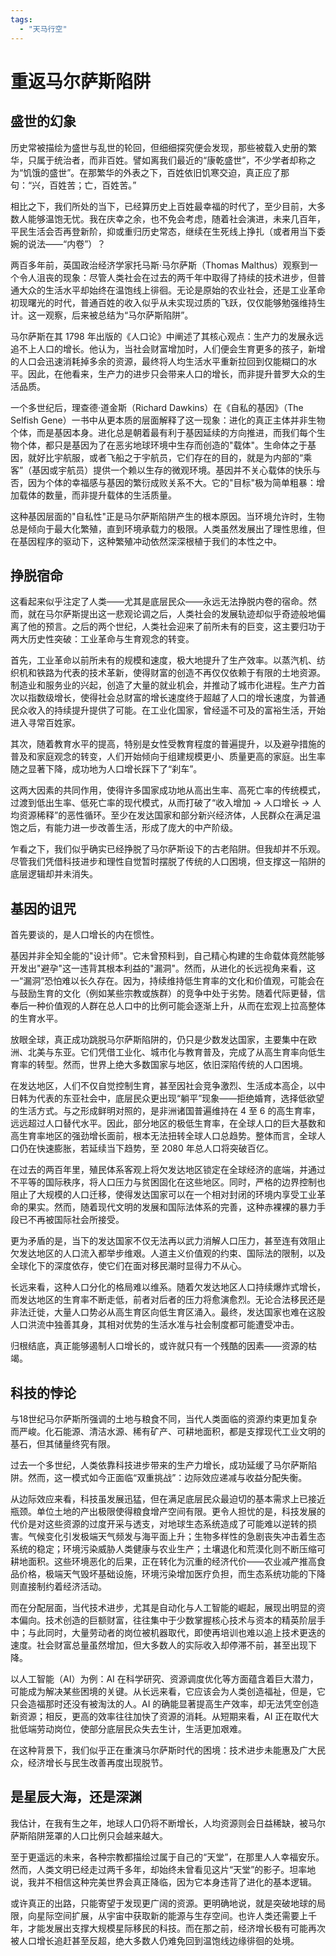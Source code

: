```yaml
---
tags: 
  - "天马行空"
---
```


# 重返马尔萨斯陷阱

## 盛世的幻象

历史常被描绘为盛世与乱世的轮回，但细细探究便会发现，那些被载入史册的繁华，只属于统治者，而非百姓。譬如离我们最近的“康乾盛世”，不少学者却称之为“饥饿的盛世”。在那繁华的外表之下，百姓依旧饥寒交迫，真正应了那句：“兴，百姓苦；亡，百姓苦。”

相比之下，我们所处的当下，已经算历史上百姓最幸福的时代了，至少目前，大多数人能够温饱无忧。我在庆幸之余，也不免会考虑，随着社会演进，未来几百年，平民生活会否再登新阶，抑或重归历史常态，继续在生死线上挣扎（或者用当下委婉的说法——“内卷”）？

两百多年前，英国政治经济学家托马斯·马尔萨斯（Thomas Malthus）观察到一个令人沮丧的现象：尽管人类社会在过去的两千年中取得了持续的技术进步，但普通大众的生活水平却始终在温饱线上徘徊。无论是原始的农业社会，还是工业革命初现曙光的时代，普通百姓的收入似乎从未实现过质的飞跃，仅仅能够勉强维持生计。这一观察，后来被总结为“马尔萨斯陷阱”。

马尔萨斯在其 1798 年出版的《人口论》中阐述了其核心观点：生产力的发展永远追不上人口的增长。他认为，当社会财富增加时，人们便会生育更多的孩子，新增的人口会迅速消耗掉多余的资源，最终将人均生活水平重新拉回到仅能糊口的水平。因此，在他看来，生产力的进步只会带来人口的增长，而非提升普罗大众的生活品质。

一个多世纪后，理查德·道金斯（Richard Dawkins）在《自私的基因》（The Selfish Gene）一书中从更本质的层面解释了这一现象：进化的真正主体并非生物个体，而是基因本身。进化总是朝着最有利于基因延续的方向推进，而我们每个生物个体，都只是基因为了在恶劣地球环境中生存而创造的"载体"。生命体之于基因，就好比宇航服，或者飞船之于宇航员，它们存在的目的，就是为内部的“乘客”（基因或宇航员）提供一个赖以生存的微观环境。基因并不关心载体的快乐与否，因为个体的幸福感与基因的繁衍成败关系不大。它的"目标"极为简单粗暴：增加载体的数量，而非提升载体的生活质量。

这种基因层面的"自私性"正是马尔萨斯陷阱产生的根本原因。当环境允许时，生物总是倾向于最大化繁殖，直到环境承载力的极限。人类虽然发展出了理性思维，但在基因程序的驱动下，这种繁殖冲动依然深深根植于我们的本性之中。

## 挣脱宿命

这看起来似乎注定了人类——尤其是底层民众——永远无法挣脱内卷的宿命。然而，就在马尔萨斯提出这一悲观论调之后，人类社会的发展轨迹却似乎奇迹般地偏离了他的预言。之后的两个世纪，人类社会迎来了前所未有的巨变，这主要归功于两大历史性突破：工业革命与生育观念的转变。

首先，工业革命以前所未有的规模和速度，极大地提升了生产效率。以蒸汽机、纺织机和铁路为代表的技术革新，使得财富的创造不再仅仅依赖于有限的土地资源。制造业和服务业的兴起，创造了大量的就业机会，并推动了城市化进程。生产力首次以指数级增长，使得社会总财富的增长速度终于超越了人口的增长速度，为普通民众收入的持续提升提供了可能。在工业化国家，曾经遥不可及的富裕生活，开始进入寻常百姓家。

其次，随着教育水平的提高，特别是女性受教育程度的普遍提升，以及避孕措施的普及和家庭观念的转变，人们开始倾向于组建规模更小、质量更高的家庭。出生率随之显著下降，成功地为人口增长踩下了“刹车”。

这两大因素的共同作用，使得许多国家成功地从高出生率、高死亡率的传统模式，过渡到低出生率、低死亡率的现代模式，从而打破了“收入增加 -> 人口增长 -> 人均资源稀释”的恶性循环。至少在发达国家和部分新兴经济体，人民群众在满足温饱之后，有能力进一步改善生活，形成了庞大的中产阶级。

乍看之下，我们似乎确实已经挣脱了马尔萨斯设下的古老陷阱。但我却并不乐观。尽管我们凭借科技进步和理性自觉暂时摆脱了传统的人口困境，但支撑这一陷阱的底层逻辑却并未消失。

## 基因的诅咒

首先要谈的，是人口增长的内在惯性。

基因并非全知全能的"设计师"。它未曾预料到，自己精心构建的生命载体竟然能够开发出"避孕"这一违背其根本利益的"漏洞"。然而，从进化的长远视角来看，这一“漏洞”恐怕难以长久存在。因为，持续维持低生育率的文化和价值观，可能会在与鼓励生育的文化（例如某些宗教或族群）的竞争中处于劣势。随着代际更替，信奉后一种价值观的人群在总人口中的比例可能会逐渐上升，从而在宏观上拉高整体的生育水平。

放眼全球，真正成功跳脱马尔萨斯陷阱的，仍只是少数发达国家，主要集中在欧洲、北美与东亚。它们凭借工业化、城市化与教育普及，完成了从高生育率向低生育率的转型。然而，世界上绝大多数国家与地区，依旧深陷传统的人口困境。

在发达地区，人们不仅自觉控制生育，甚至因社会竞争激烈、生活成本高企，以中日韩为代表的东亚社会中，底层民众更出现“躺平”现象——拒绝婚育，选择低欲望的生活方式。与之形成鲜明对照的，是非洲诸国普遍维持在 4 至 6 的高生育率，远远超过人口替代水平。因此，部分地区的极低生育率，在全球人口的巨大基数和高生育率地区的强劲增长面前，根本无法扭转全球人口总趋势。整体而言，全球人口仍在快速膨胀，若延续当下趋势，至 2080 年总人口将突破百亿。

在过去的两百年里，殖民体系客观上将欠发达地区锁定在全球经济的底端，并通过不平等的国际秩序，将人口压力与贫困固化在这些地区。同时，严格的边界控制也阻止了大规模的人口迁移，使得发达国家可以在一个相对封闭的环境内享受工业革命的果实。然而，随着现代文明的发展和国际法体系的完善，这种赤裸裸的暴力手段已不再被国际社会所接受。

更为矛盾的是，当下的发达国家不仅无法再以武力消解人口压力，甚至连有效阻止欠发达地区的人口流入都举步维艰。人道主义价值观的约束、国际法的限制，以及全球化下的深度依存，使它们在面对移民潮时显得力不从心。

长远来看，这种人口分化的格局难以维系。随着欠发达地区人口持续爆炸式增长，而发达地区的生育率不断走低，前者对后者的压力将愈演愈烈。无论合法移民还是非法迁徙，大量人口势必从高生育区向低生育区涌入。最终，发达国家也难在这股人口洪流中独善其身，其相对优势的生活水准与社会制度都可能遭受冲击。

归根结底，真正能够遏制人口增长的，或许就只有一个残酷的因素——资源的枯竭。

## 科技的悖论

与18世纪马尔萨斯所强调的土地与粮食不同，当代人类面临的资源约束更加复杂而严峻。化石能源、清洁水源、稀有矿产、可耕地面积，都是支撑现代工业文明的基石，但其储量终究有限。

过去一个多世纪，人类依靠科技进步带来的生产力增长，成功延缓了马尔萨斯陷阱。然而，这一模式如今正面临“双重挑战”：边际效应递减与收益分配失衡。

从边际效应来看，科技虽发展迅猛，但在满足底层民众最迫切的基本需求上已接近瓶颈。单位土地的产出极限使得粮食增产空间有限。更令人担忧的是，科技发展的代价是对这些资源的过度开采与透支，对地球生态系统造成了可能难以逆转的损害。气候变化引发极端天气频发与海平面上升；生物多样性的急剧丧失冲击着生态系统的稳定；环境污染威胁人类健康与农业生产；土壤退化和荒漠化则不断压缩可耕地面积。这些环境恶化的后果，正在转化为沉重的经济代价——农业减产推高食品价格，极端天气毁坏基础设施，环境污染增加医疗负担，而生态系统功能的下降则直接制约着经济活动。

而在分配层面，当代技术进步，尤其是自动化与人工智能的崛起，展现出明显的资本偏向。技术创造的巨额财富，往往集中于少数掌握核心技术与资本的精英阶层手中；与此同时，大量劳动者的岗位被机器取代，即使再培训也难以追上技术更迭的速度。社会财富总量虽然增加，但大多数人的实际收入却停滞不前，甚至出现下降。

以人工智能（AI）为例：AI 在科学研究、资源调度优化等方面蕴含着巨大潜力，可能成为解决某些困境的关键。从长远来看，它应该会为人类创造福祉，但是，它只会造福那时还没有被淘汰的人。AI 的确能显著提高生产效率，却无法凭空创造新资源；相反，更高的效率往往加快了资源的消耗。从短期来看，AI 正在取代大批低端劳动岗位，使部分底层民众失去生计，生活更加艰难。

在这种背景下，我们似乎正在重演马尔萨斯时代的困境：技术进步未能惠及广大民众，经济增长与民生改善再度出现脱节。

## 是星辰大海，还是深渊

我估计，在我有生之年，地球人口仍将不断增长，人均资源则会日益稀缺，被马尔萨斯陷阱笼罩的人口比例只会越来越大。

至于更遥远的未来，各种宗教都描绘过属于自己的“天堂”，在那里人人幸福安乐。然而，人类文明已经走过两千多年，却始终未曾看见这片“天堂”的影子。坦率地说，我并不相信这种完美世界会真正降临，因为它本身违背了进化的基本逻辑。

或许真正的出路，只能寄望于发现更广阔的资源。更明确地说，就是突破地球的局限，向星际空间扩展，从宇宙中获取新的能源与生存空间。也许人类还需要上千年，才能发展出支撑大规模星际移民的科技。而在那之前，经济增长极有可能再次被人口增长追赶甚至反超，绝大多数人仍难免回到温饱线边缘徘徊的处境。
